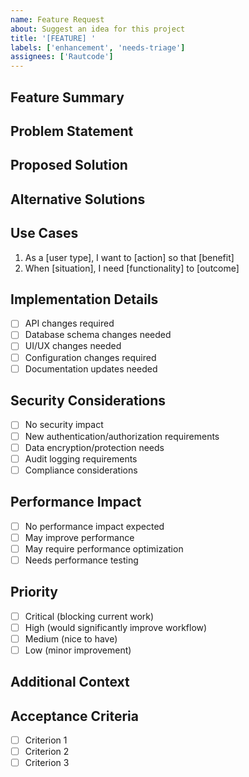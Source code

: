 ```yaml
---
name: Feature Request
about: Suggest an idea for this project
title: '[FEATURE] '
labels: ['enhancement', 'needs-triage']
assignees: ['Rautcode']
---
```


## Feature Summary
<!-- A clear and concise description of the feature you'd like to see -->

## Problem Statement
<!-- Is your feature request related to a problem? Please describe -->
<!-- A clear and concise description of what the problem is. Ex. I'm always frustrated when [...] -->

## Proposed Solution
<!-- Describe the solution you'd like -->
<!-- A clear and concise description of what you want to happen -->

## Alternative Solutions
<!-- Describe alternatives you've considered -->
<!-- A clear and concise description of any alternative solutions or features you've considered -->

## Use Cases
<!-- Describe specific use cases for this feature -->
1. As a [user type], I want to [action] so that [benefit]
2. When [situation], I need [functionality] to [outcome]

## Implementation Details
<!-- If you have ideas about implementation, please share -->
- [ ] API changes required
- [ ] Database schema changes needed
- [ ] UI/UX changes needed
- [ ] Configuration changes required
- [ ] Documentation updates needed

## Security Considerations
<!-- Describe any security implications -->
- [ ] No security impact
- [ ] New authentication/authorization requirements
- [ ] Data encryption/protection needs
- [ ] Audit logging requirements
- [ ] Compliance considerations

## Performance Impact
<!-- Describe expected performance implications -->
- [ ] No performance impact expected
- [ ] May improve performance
- [ ] May require performance optimization
- [ ] Needs performance testing

## Priority
<!-- How important is this feature to you? -->
- [ ] Critical (blocking current work)
- [ ] High (would significantly improve workflow)
- [ ] Medium (nice to have)
- [ ] Low (minor improvement)

## Additional Context
<!-- Add any other context, mockups, or examples about the feature request here -->

## Acceptance Criteria
<!-- Define what "done" looks like for this feature -->
- [ ] Criterion 1
- [ ] Criterion 2
- [ ] Criterion 3
